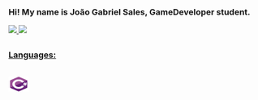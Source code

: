 ### Hi! My name is João Gabriel Sales, GameDeveloper student.
<div>
  <a href="https://github.com/Criador-Sales">
  <img height="170em" src="https://github-readme-stats.vercel.app/api?username=Criador-Sales&show_icons=true&theme=tokyonight&include_all_commits=true&count_private=true"/>
 <img height="170em" src="https://github-readme-stats.vercel.app/api/top-langs/?username=Criador-Sales&layout=compact&langs_count=7&theme=tokyonight"/>
</div>
  
  ##

### Languages:
<div style="display: inline_block"><br>
  <img align="center" alt="Joao-C#" height="30" width="40" src="https://raw.githubusercontent.com/devicons/devicon/master/icons/csharp/csharp-original.svg">
</div>
  
  ##
